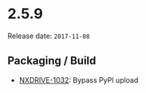 # 2.5.9

Release date: `2017-11-08`

## Packaging / Build

- [NXDRIVE-1032](https://hyland.atlassian.net/browse/NXDRIVE-1032): Bypass PyPI upload
